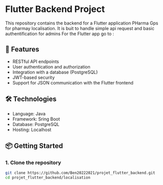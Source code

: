 # Flutter Backend Project

This repository contains the backend for a Flutter application PHarma Gps for pharmay localisation. It is buit to handle simple api request and basic authentification for admins
For the Flutter app go to : 

## 🚀 Features

- RESTful API endpoints
- User authentication and authorization
- Integration with a database (PostgreSQL)
- JWT-based security 
- Support for JSON communication with the Flutter frontend

## 🛠 Technologies

- Language: Java
- Framework: Sring Boot
- Database: PostgreSQL
- Hosting: Localhost

## 📦 Getting Started

### 1. Clone the repository

```bash
git clone https://github.com/Ben20222021/projet_flutter_backend.git
cd projet_flutter_backend/localisation
